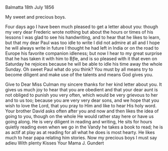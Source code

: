  Balmatta 18th July 1856

My sweet and precious boys.

Four days ago I have been much pleased to get a letter about you: though my very dear Frederic wrote nothing but about the hours or times of his lessons I was glad to see his handwriting, and to hear that he likes to learn, but that my dear Paul was too idle to write I did not admire at all and I hope he will always write in future I thought he had left in India or on the road to Europe his favorite companion idleness; but now I hear to my great surprise that he has taken it with him to Bƒle, and is so pleased with it that even on Saturday he rejoices because he will be able to idle his time away the whole Sunday. Oh sweet Paul what do you think? You must by all means try to become diligent and make use of the talents and means God gives you.

Give to Dear Miss Culman my sincere thanks for her kind letter about you. It gives us much joy to hear that you are obedient and that your dear aunt is not obliged to punish you very often, which would be very grievous to her and to us too; because you are very very dear sons, and we hope that you wish to love the Lord, that you pray to Him and like to hear His holy word. Your brother David asks often after you and now and then likes the idea of going to you, though on the whole He would rather stay here or have us going along. He is very diligent in reading and writing, He sits for hours quietly reading even when we go in the Vandy he takes a book to read; he is as actif at play as at reading for all what he does is most hearty. He likes much to hear papa relating him stories. Now my precious boys I must say adieu
 With plenty Kisses Your
 Mama J. Gundert

